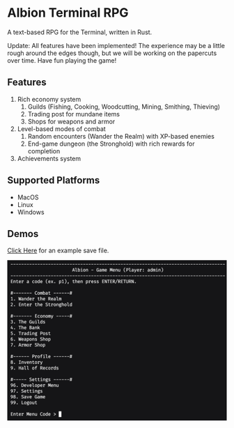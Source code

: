 # Albion Terminal RPG

A text-based RPG for the Terminal, written in Rust.

Update: All features have been implemented! The experience may be a little rough around the edges though,
but we will be working on the papercuts over time. Have fun playing the game!

## Features

1. Rich economy system
   1. Guilds (Fishing, Cooking, Woodcutting, Mining, Smithing, Thieving)
   2. Trading post for mundane items
   3. Shops for weapons and armor
2. Level-based modes of combat
   1. Random encounters (Wander the Realm) with XP-based enemies
   2. End-game dungeon (the Stronghold) with rich rewards for completion
3. Achievements system

## Supported Platforms

- MacOS
- Linux
- Windows

## Demos

[Click Here](./examples/profile.toml) for an example save file.

![Demo thumbnail](demo/GameMenu.png)
